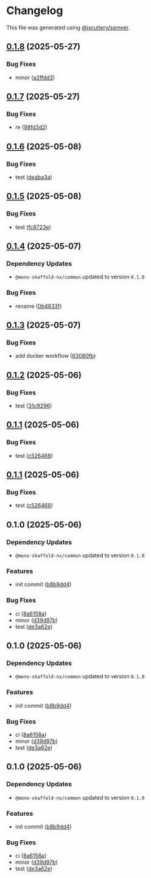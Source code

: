 # Changelog

This file was generated using [@jscutlery/semver](https://github.com/jscutlery/semver).

## [0.1.8](https://github.com/DOstapovets/mono-skaffold-nx/compare/server-0.1.7...server-0.1.8) (2025-05-27)


### Bug Fixes

* minor ([a2ffdd3](https://github.com/DOstapovets/mono-skaffold-nx/commit/a2ffdd331c809c4a3082f310995b91fde9a0d398))

## [0.1.7](https://github.com/DOstapovets/mono-skaffold-nx/compare/server-0.1.6...server-0.1.7) (2025-05-27)


### Bug Fixes

* re ([98fd3d2](https://github.com/DOstapovets/mono-skaffold-nx/commit/98fd3d2d212a039a50bbad6c4b815ca79156f512))

## [0.1.6](https://github.com/DOstapovets/mono-skaffold-nx/compare/server-0.1.5...server-0.1.6) (2025-05-08)


### Bug Fixes

* test ([deaba3a](https://github.com/DOstapovets/mono-skaffold-nx/commit/deaba3a540f85d9ea68021a50b8213ffbc296558))

## [0.1.5](https://github.com/DOstapovets/mono-skaffold-nx/compare/server-0.1.4...server-0.1.5) (2025-05-08)


### Bug Fixes

* test ([fc8723e](https://github.com/DOstapovets/mono-skaffold-nx/commit/fc8723e340fa6bff00ecbb2b3e4155e3403cfa56))

## [0.1.4](https://github.com/DOstapovets/mono-skaffold-nx/compare/server-0.1.3...server-0.1.4) (2025-05-07)

### Dependency Updates

* `@mono-skaffold-nx/common` updated to version `0.1.0`

### Bug Fixes

* rename ([0b4833f](https://github.com/DOstapovets/mono-skaffold-nx/commit/0b4833fdd8e44417aff3c339856b80b2489dedb1))

## [0.1.3](https://github.com/DOstapovets/mono-skaffold-nx/compare/server-0.1.2...server-0.1.3) (2025-05-07)


### Bug Fixes

* add docker workflow ([63080fb](https://github.com/DOstapovets/mono-skaffold-nx/commit/63080fb239c339fe1bd1507e28f0a5b5edbc174a))

## [0.1.2](https://github.com/DOstapovets/mono-skaffold-nx/compare/server-0.1.1...server-0.1.2) (2025-05-06)


### Bug Fixes

* test ([31c9296](https://github.com/DOstapovets/mono-skaffold-nx/commit/31c929647bf6623190e3e71532facfc2c05ce61f))

## [0.1.1](https://github.com/DOstapovets/mono-skaffold-nx/compare/server-0.1.0...server-0.1.1) (2025-05-06)


### Bug Fixes

* test ([c526468](https://github.com/DOstapovets/mono-skaffold-nx/commit/c5264685c3df2a57ec515af70d2f9cdbc81f72ef))

## [0.1.1](https://github.com/DOstapovets/mono-skaffold-nx/compare/server-0.1.0...server-0.1.1) (2025-05-06)


### Bug Fixes

* test ([c526468](https://github.com/DOstapovets/mono-skaffold-nx/commit/c5264685c3df2a57ec515af70d2f9cdbc81f72ef))

## 0.1.0 (2025-05-06)

### Dependency Updates

* `@mono-skaffold-nx/common` updated to version `0.1.0`

### Features

* init commit ([b8b9dd4](https://github.com/DOstapovets/mono-skaffold-nx/commit/b8b9dd429b10ca1c22560e8ac2b9172349c6a718))


### Bug Fixes

* ci ([8a6158a](https://github.com/DOstapovets/mono-skaffold-nx/commit/8a6158a2bfaf8ab48c5c0f89fe2eefde71fb4b97))
* minor ([d39d97b](https://github.com/DOstapovets/mono-skaffold-nx/commit/d39d97b948b1c9a53eb910a3ed61c7d36ba59a81))
* test ([de3a62e](https://github.com/DOstapovets/mono-skaffold-nx/commit/de3a62e3489215523ce40b26c9c0aae813de963b))

## 0.1.0 (2025-05-06)

### Dependency Updates

* `@mono-skaffold-nx/common` updated to version `0.1.0`

### Features

* init commit ([b8b9dd4](https://github.com/DOstapovets/mono-skaffold-nx/commit/b8b9dd429b10ca1c22560e8ac2b9172349c6a718))


### Bug Fixes

* ci ([8a6158a](https://github.com/DOstapovets/mono-skaffold-nx/commit/8a6158a2bfaf8ab48c5c0f89fe2eefde71fb4b97))
* minor ([d39d97b](https://github.com/DOstapovets/mono-skaffold-nx/commit/d39d97b948b1c9a53eb910a3ed61c7d36ba59a81))
* test ([de3a62e](https://github.com/DOstapovets/mono-skaffold-nx/commit/de3a62e3489215523ce40b26c9c0aae813de963b))

## 0.1.0 (2025-05-06)

### Dependency Updates

* `@mono-skaffold-nx/common` updated to version `0.1.0`

### Features

* init commit ([b8b9dd4](https://github.com/DOstapovets/mono-skaffold-nx/commit/b8b9dd429b10ca1c22560e8ac2b9172349c6a718))


### Bug Fixes

* ci ([8a6158a](https://github.com/DOstapovets/mono-skaffold-nx/commit/8a6158a2bfaf8ab48c5c0f89fe2eefde71fb4b97))
* minor ([d39d97b](https://github.com/DOstapovets/mono-skaffold-nx/commit/d39d97b948b1c9a53eb910a3ed61c7d36ba59a81))
* test ([de3a62e](https://github.com/DOstapovets/mono-skaffold-nx/commit/de3a62e3489215523ce40b26c9c0aae813de963b))
